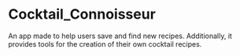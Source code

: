 # Cocktail_Connoisseur

An app made to help users save and find new recipes.
Additionally, it provides tools for the creation of their own cocktail recipes.